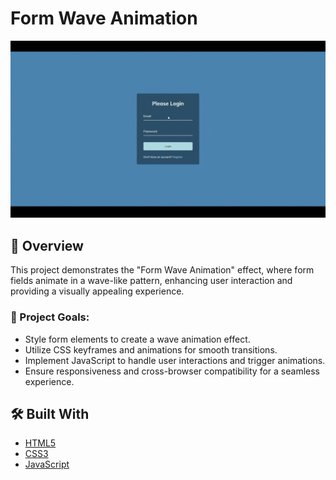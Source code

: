 # Form Wave Animation

![cover](./assets/preview.gif)

## 🚀 Overview

This project demonstrates the "Form Wave Animation" effect, where form fields animate in a wave-like pattern, enhancing user interaction and providing a visually appealing experience.

### 🎯 Project Goals:
- Style form elements to create a wave animation effect.
- Utilize CSS keyframes and animations for smooth transitions.
- Implement JavaScript to handle user interactions and trigger animations.
- Ensure responsiveness and cross-browser compatibility for a seamless experience.

## 🛠️ Built With

- [HTML5](https://www.w3schools.com/html/)
- [CSS3](https://www.w3schools.com/css/)
- [JavaScript](https://www.w3schools.com/js/)

